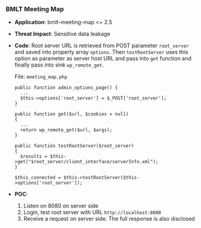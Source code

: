 ### BMLT Meeting Map

- **Application**: bmlt-meeting-map <= 2.5

- **Threat Impact**: Sensitive data leakage

- **Code**: Root server URL is retrieved from POST parameter `root_server` and saved into property array `options`. Then `testRootServer` uses this option as parameter as server host URL and pass into `get` function and finally pass into sink `wp_remote_get`.

  File: `meeting_map.php`

  ```
  public function admin_options_page() {
    ...
    $this->options['root_server'] = $_POST['root_server'];
  }
  
  public function get($url, $cookies = null)
  {
    ...
    return wp_remote_get($url, $args);
  }
  
  public function testRootServer($root_server)
  {
    $results = $this->get("$root_server/client_interface/serverInfo.xml");
  }
  
  $this_connected = $this->testRootServer($this->options['root_server']);
  ```

- **POC**:
  1. Listen on 8080 on server side
  1. Login, test root server with URL `http://localhost:8080`
  1. Receive a request on server side. The full response is also disclosed
